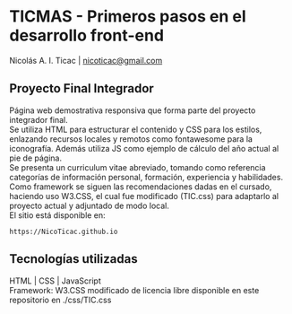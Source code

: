 # TICMAS - Primeros pasos en el desarrollo front-end
Nicolás A. I. Ticac | nicoticac@gmail.com
## Proyecto Final Integrador
Página web demostrativa responsiva que forma parte del proyecto integrador final. <br />
Se utiliza HTML para estructurar el contenido y CSS para los estilos, enlazando recursos locales y remotos como fontawesome para la iconografía.
Además utiliza JS como ejemplo de cálculo del año actual al pie de página. <br />
Se presenta un curriculum vitae abreviado, tomando como referencia categorías de información personal, formación, experiencia y habilidades. Como framework se siguen las recomendaciones dadas en el cursado, haciendo uso W3.CSS, el cual fue modificado (TIC.css) para adaptarlo al proyecto actual y adjuntado de modo local. <br />
El sitio está disponible en:
```
https://NicoTicac.github.io
```

## Tecnologías utilizadas
HTML | CSS | JavaScript <br />
Framework: W3.CSS modificado de licencia libre disponible en este repositorio en ./css/TIC.css
